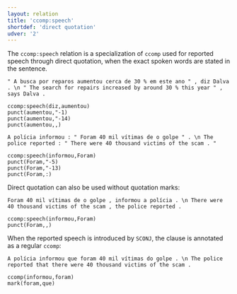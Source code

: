 ```yaml
---
layout: relation
title: 'ccomp:speech'
shortdef: 'direct quotation'
udver: '2'
---
```


The `ccomp:speech` relation is a specialization of `ccomp` used for reported speech through direct quotation, when the exact spoken words are stated in the sentence.

~~~ sdparse
" A busca por reparos aumentou cerca de 30 % em este ano " , diz Dalva . \n " The search for repairs increased by around 30 % this year " , says Dalva .

ccomp:speech(diz,aumentou)
punct(aumentou,"-1)
punct(aumentou,"-14)
punct(aumentou,,)
~~~

~~~ sdparse
A polícia informou : " Foram 40 mil vítimas de o golpe " . \n The police reported : " There were 40 thousand victims of the scam . "

ccomp:speech(informou,Foram)
punct(Foram,"-5)
punct(Foram,"-13)
punct(Foram,:)
~~~

Direct quotation can also be used without quotation marks:

~~~ sdparse
Foram 40 mil vítimas de o golpe , informou a polícia . \n There were 40 thousand victims of the scam , the police reported .

ccomp:speech(informou,Foram)
punct(Foram,,)
~~~

When the reported speech is introduced by `SCONJ`, the clause is annotated as a regular `ccomp`:

~~~ sdparse
A polícia informou que foram 40 mil vítimas do golpe . \n The police reported that there were 40 thousand victims of the scam .

ccomp(informou,foram)
mark(foram,que)
~~~
<!-- Interlanguage links updated Po 6. listopadu 2023, 21:42:35 CET -->
